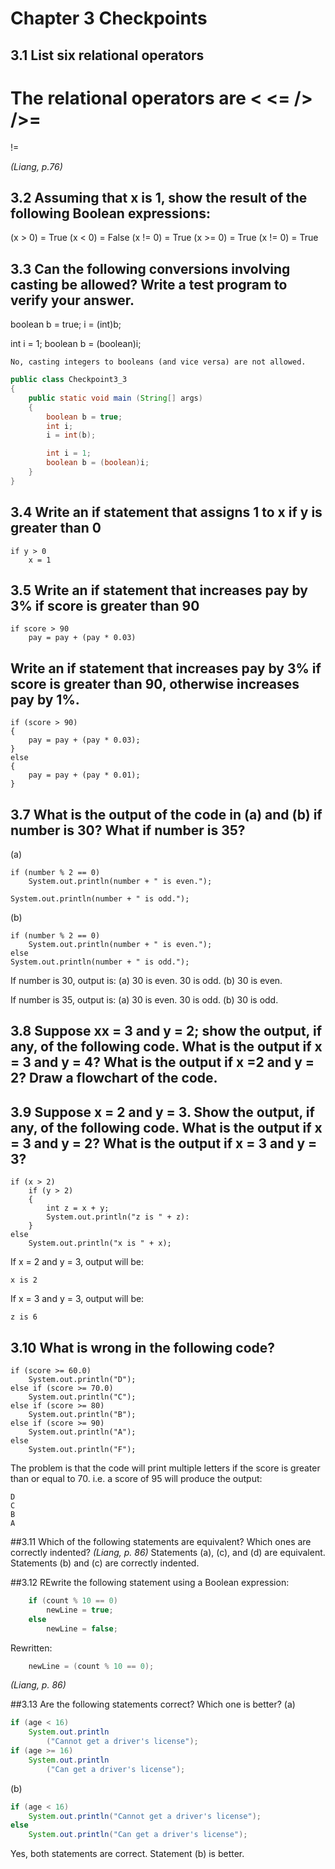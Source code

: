 # Chapter 3 Checkpoints

## 3.1 List six relational operators
The relational operators are 
<
<=
/>
/>=
==
!=

*(Liang, p.76)*


## 3.2 Assuming that x is 1, show the result of the following Boolean expressions:
(x > 0) = True
(x < 0)	= False
(x != 0) = True
(x >= 0) = True
(x != 0) = True


## 3.3 Can the following conversions involving casting be allowed? Write a test program to verify your answer.
boolean b = true;
i = (int)b;

int i = 1;
boolean b = (boolean)i;

```
No, casting integers to booleans (and vice versa) are not allowed.
```

```Java
public class Checkpoint3_3
{
	public static void main (String[] args)
	{
		boolean b = true;
		int i;
		i = int(b);

		int i = 1;
		boolean b = (boolean)i;
	}
}	


```

## 3.4 Write an if statement that assigns 1 to x if y is greater than 0
```
if y > 0 
	x = 1
```

## 3.5 Write an if statement that increases pay by 3% if score is greater than 90
```
if score > 90
	pay = pay + (pay * 0.03)
```


## Write an if statement that increases pay by 3% if score is greater than 90, otherwise increases pay by 1%.
```
if (score > 90)
{
	pay = pay + (pay * 0.03);
}
else
{
	pay = pay + (pay * 0.01);
}
```


## 3.7 What is the output of the code in (a) and (b) if number is 30? What if number is 35?
(a) 
```
if (number % 2 == 0)
	System.out.println(number + " is even.");

System.out.println(number + " is odd.");
```
(b)
```
if (number % 2 == 0)
	System.out.println(number + " is even.");
else
System.out.println(number + " is odd.");
```
If number is 30, output is:
(a) 30 is even.
	30 is odd.
(b) 30 is even.

If number is 35, output is:
(a) 30 is even.
	30 is odd.
(b) 30 is odd.


## 3.8 Suppose xx = 3 and y = 2; show the output, if any, of the following code. What is the output if x = 3 and y = 4? What is the output if x =2 and y = 2? Draw a flowchart of the code.


## 3.9 Suppose x = 2 and y = 3. Show the output, if any, of the following code. What is the output if x = 3 and y = 2? What is the output if x = 3 and y = 3?
```
if (x > 2)
	if (y > 2)
	{
		int z = x + y;
		System.out.println("z is " + z):
	}
else
	System.out.println("x is " + x);
```
If x = 2 and y = 3, output will be:
```
x is 2
```

If x = 3 and y = 3, output will be:
```
z is 6
```


## 3.10 What is wrong in the following code?
```
if (score >= 60.0)
	System.out.println("D");
else if (score >= 70.0)
	System.out.println("C");
else if (score >= 80)
	System.out.println("B");
else if (score >= 90)
	System.out.println("A");
else
	System.out.println("F");

```
The problem is that the code will print multiple letters if the score is greater than or equal to 70.
i.e. a score of 95 will produce the output:
```
D
C
B
A
```


##3.11 Which of the following statements are equivalent? Which ones are correctly indented?
*(Liang, p. 86)*
Statements (a), (c), and (d) are equivalent. 
Statements (b) and (c) are correctly indented.


##3.12 REwrite the following statement using a Boolean expression:
```Java
	if (count % 10 == 0)
		newLine = true;
	else
		newLine = false;
```
Rewritten:
```Java
	newLine = (count % 10 == 0);
```
*(Liang, p. 86)*


##3.13 Are the following statements correct? Which one is better?
(a)
```Java
if (age < 16)
	System.out.println
		("Cannot get a driver's license");
if (age >= 16)
	System.out.println
		("Can get a driver's license");
```
(b)
```Java
if (age < 16) 
	System.out.println("Cannot get a driver's license");
else 
	System.out.println("Can get a driver's license");
```
Yes, both statements are correct. Statement (b) is better.
















